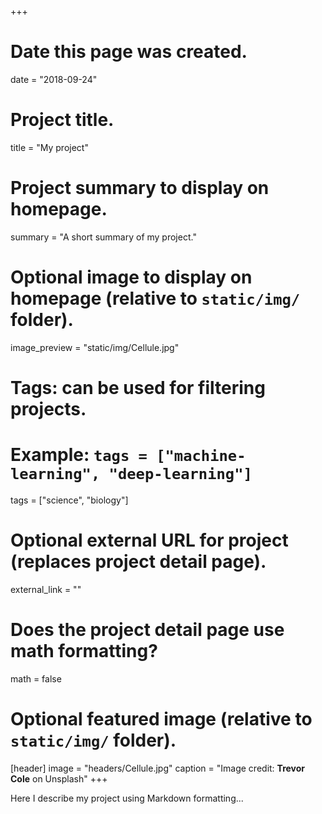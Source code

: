 +++
# Date this page was created.
date = "2018-09-24"

# Project title.
title = "My project"

# Project summary to display on homepage.
summary = "A short summary of my project."

# Optional image to display on homepage (relative to `static/img/` folder).
image_preview = "static/img/Cellule.jpg"

# Tags: can be used for filtering projects.
# Example: `tags = ["machine-learning", "deep-learning"]`
tags = ["science", "biology"]

# Optional external URL for project (replaces project detail page).
external_link = ""

# Does the project detail page use math formatting?
math = false

# Optional featured image (relative to `static/img/` folder).
[header]
image = "headers/Cellule.jpg"
caption = "Image credit: **Trevor Cole** on Unsplash"
+++

Here I describe my project using Markdown formatting...
